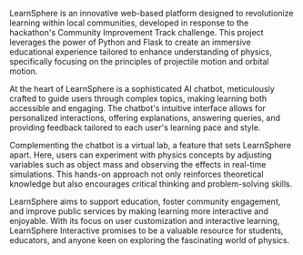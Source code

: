 
LearnSphere is an innovative web-based platform designed to revolutionize learning within local communities, developed in response to the hackathon's Community Improvement Track challenge. This project leverages the power of Python and Flask to create an immersive educational experience tailored to enhance understanding of physics, specifically focusing on the principles of projectile motion and orbital motion.

At the heart of LearnSphere is a sophisticated AI chatbot, meticulously crafted to guide users through complex topics, making learning both accessible and engaging. The chatbot's intuitive interface allows for personalized interactions, offering explanations, answering queries, and providing feedback tailored to each user's learning pace and style.

Complementing the chatbot is a virtual lab, a feature that sets LearnSphere apart. Here, users can experiment with physics concepts by adjusting variables such as object mass and observing the effects in real-time simulations. This hands-on approach not only reinforces theoretical knowledge but also encourages critical thinking and problem-solving skills.

LearnSphere aims to support education, foster community engagement, and improve public services by making learning more interactive and enjoyable. With its focus on user customization and interactive learning, LearnSphere Interactive promises to be a valuable resource for students, educators, and anyone keen on exploring the fascinating world of physics.